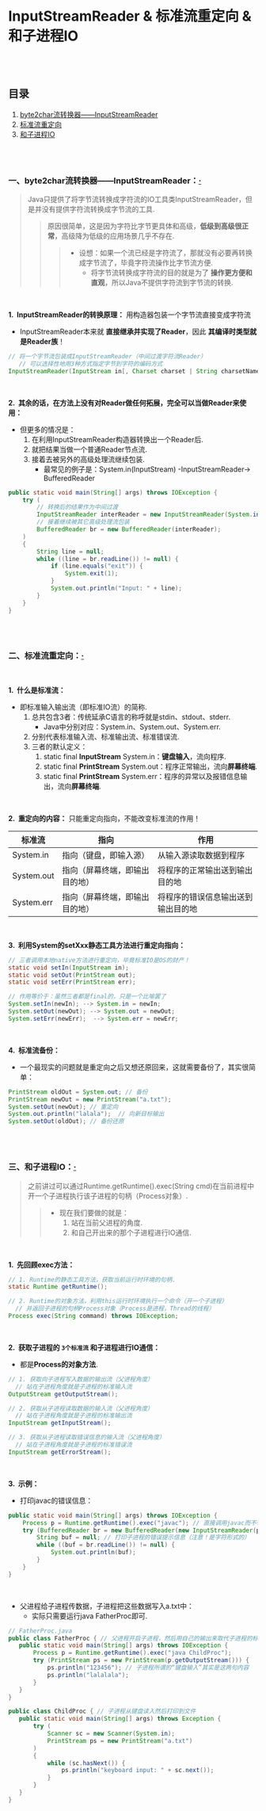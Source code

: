 # InputStreamReader & 标准流重定向 & 和子进程IO

<br><br>

## 目录

1. [byte2char流转换器——InputStreamReader]()
2. [标准流重定向]()
3. [和子进程IO]()

<br><br>

### 一、byte2char流转换器——InputStreamReader：[·](#目录)
> Java只提供了将字节流转换成字符流的IO工具类InputStreamReader，但是并没有提供字符流转换成字节流的工具.
>
>> 原因很简单，这是因为字符比字节更具体和高级，**低级到高级很正常**，高级降为低级的应用场景几乎不存在.
>>
>>> - 设想：如果一个流已经是字符流了，那就没有必要再转换成字节流了，毕竟字符流操作比字节流方便.
>>>    - 将字节流转换成字符流的目的就是为了 **操作更方便和直观**，所以Java不提供字符流到字节流的转换.

<br>

**1.&nbsp; InputStreamReader的转换原理：** 用构造器包装一个字节流直接变成字符流

- InputStreamReader本来就 **直接继承并实现了Reader**，因此 **其编译时类型就是Reader族**！

```Java
// 将一个字节流包装成InputStreamReader（中间过渡字符流Reader）
   // 可以选择性地用3种方式指定字节到字符的编码方式
InputStreamReader(InputStream in[, Charset charset | String charsetName | CharsetDecoder dec]);
```

<br>

**2.&nbsp; 其余的话，在方法上没有对Reader做任何拓展，完全可以当做Reader来使用：**

- 但更多的情况是：
   1. 在利用InputStreamReader构造器转换出一个Reader后.
   2. 就把结果当做一个普通Reader节点流.
   3. 接着去被另外的高级处理流继续包装.
      - 最常见的例子是：System.in(InputStream) -InputStreamReader-> BufferedReader

```Java
public static void main(String[] args) throws IOException {  
    try (  
        // 转换后的结果作为中间过渡
        InputStreamReader interReader = new InputStreamReader(System.in);
        // 接着继续被其它高级处理流包装
        BufferedReader br = new BufferedReader(interReader);  
    )
    {  
        String line = null;  
        while ((line = br.readLine()) != null) {  
            if (line.equals("exit")) {  
                System.exit(1);  
            }  
            System.out.println("Input: " + line);  
        }  
    }  
}  
```

<br><br>

### 二、标准流重定向：[·](#目录)

<br>

**1.&nbsp; 什么是标准流：**

- 即标准输入输出流（即标准IO流）的简称.
   1. 总共包含3者：传统延承C语言的称呼就是stdin、stdout、stderr.
      - Java中分别对应：System.in、System.out、System.err.
   2. 分别代表标准输入流、标准输出流、标准错误流.
   3. 三者的默认定义：
      1. static final **InputStream** System.in：**键盘输入**，流向程序.
      2. static final **PrintStream** System.out：程序正常输出，流向**屏幕终端**.
      3. static final **PrintStream** System.err：程序的异常以及报错信息输出，流向**屏幕终端**.

<br>

**2.&nbsp; 重定向的内容：** 只能重定向指向，不能改变标准流的作用！

| 标准流 | 指向 | 作用 |
| --- | --- | --- |
| System.in | 指向（键盘，即输入源） | 从输入源读取数据到程序 |
| System.out | 指向（屏幕终端，即输出目的地） | 将程序的正常输出送到输出目的地 |
| System.err | 指向（屏幕终端，即输出目的地） | 将程序的错误信息输出送到输出目的地 |

<br>

**3.&nbsp; 利用System的setXxx静态工具方法进行重定向指向：**

```Java
// 三者调用本地native方法进行重定向，毕竟标准IO是OS的财产！
static void setIn(InputStream in);
static void setOut(PrintStream out);
static void setErr(PrintStream err);

// 作用等价于：虽然三者都是final的，只是一个比喻罢了
System.setIn(newIn); --> System.in = newIn;
System.setOut(newOut); --> System.out = newOut;
System.setErr(newErr);  --> System.err = newErr;
```

<br>

**4.&nbsp; 标准流备份：**

- 一个最现实的问题就是重定向之后又想还原回来，这就需要备份了，其实很简单：

```Java
PrintStream oldOut = System.out; // 备份
PrintStream newOut = new PrintStream("a.txt");
System.setOut(newOut); // 重定向
System.out.println("lalala");  // 向新目标输出
System.setOut(oldOut); // 备份还原  
```

<br><br>

### 三、和子进程IO：[·](#目录)
> 之前讲过可以通过Runtime.getRuntime().exec(String cmd)在当前进程中开一个子进程执行该子进程的句柄（Process对象）.
>
>> - 现在我们要做的就是：
>>    1. 站在当前父进程的角度.
>>    2. 和自己开出来的那个子进程进行IO通信.

<br>

**1.&nbsp; 先回顾exec方法：**

```Java
// 1. Runtime的静态工具方法，获取当前运行时环境的句柄.
static Runtime getRuntime();

// 2. Runtime的对象方法，利用this运行时环境执行一个命令（开一个子进程）
  // 并返回子进程的句柄Process对象（Process是进程，Thread的线程）
Process exec(String command) throws IOException;
```

<br>

**2.&nbsp; 获取子进程的 `3个标准流` 和子进程进行IO通信：**

- 都是**Process的对象方法**.

```Java
// 1. 获取向子进程写入数据的输出流（父进程角度）
  // 站在子进程角度就是子进程的标准输入流
OutputStream getOutputStream();

// 2. 获取从子进程读取数据的输入流（父进程角度）
  // 站在子进程角度就是子进程的标准输出流
InputStream getInputStream();

// 3. 获取从子进程读取错误信息的输入流（父进程角度）
  // 站在子进程角度就是子进程的标准错误流
InputStream getErrorStream();
```

<br>

**3.&nbsp; 示例：**

- 打印javac的错误信息：

```Java
public static void main(String[] args) throws IOException {  
    Process p = Runtime.getRuntime().exec("javac"); // 直接调用javac而不带参数是错误的，因此会触发子进程的错误流  
    try (BufferedReader br = new BufferedReader(new InputStreamReader(p.getErrorStream()))) {  
        String buf = null; // 打印子进程的错误提示信息（注意！是字符形式的）  
        while ((buf = br.readLine()) != null) {  
            System.out.println(buf);  
        }  
    }  
}  
```

<br>

- 父进程给子进程传数据，子进程把这些数据写入a.txt中：
   - 实际只需要运行java FatherProc即可.

```Java
// FatherProc.java
public class FatherProc { // 父进程开启子进程，然后用自己的输出来取代子进程的标准输入  
   public static void main(String[] args) throws IOException {  
       Process p = Runtime.getRuntime().exec("java ChildProc");  
       try (PrintStream ps = new PrintStream(p.getOutputStream())) {  
           ps.println("123456"); // 子进程所谓的“键盘输入”其实是这两句内容  
           ps.println("lalalala");  
       }  
   }  
}
```

```Java
public class ChildProc { // 子进程从键盘读入然后打印到文件  
   public static void main(String[] args) throws Exception {  
       try (  
           Scanner sc = new Scanner(System.in);  
           PrintStream ps = new PrintStream("a.txt")  
       )
       {  
           while (sc.hasNext()) {  
               ps.println("keyboard input: " + sc.next());  
           }  
       }  
   }  
}
```
